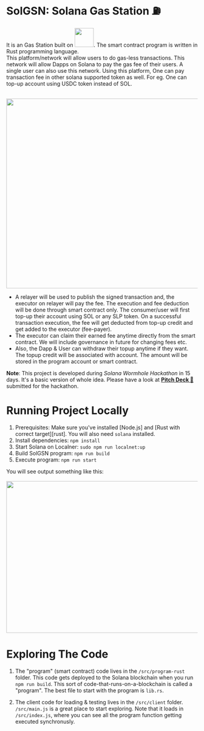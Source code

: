 # SolGSN: Solana Gas Station ⛽
It is an Gas Station built on <img src="https://research.binance.com/static/images/projects/solana/logo.png" height="50" width="50">. 
The smart contract program is written in Rust programming language.<br/>
This platform/network will allow users to do gas-less transactions. This network will allow Dapps on Solana to pay the gas fee of their users. A single user can also use this network.
Using this platform, One can pay transaction fee in other solana supported token as well. For eg. One can top-up account using USDC token instead of SOL.

<br/><img src="https://cdn.discordapp.com/attachments/638285090018951171/776419295303172096/solgsn.png" height="500" width="900">

- A relayer will be used to publish the signed transaction and, the executor on relayer will pay the fee. The execution and fee deduction will be done through smart contract only. The consumer/user will first top-up their account using SOL or any SLP token. On a successful transaction execution, the fee will get deducted from top-up credit and get added to the executor (fee-payer).
- The executor can claim their earned fee anytime directly from the smart contract. We will include governance in future for changing fees etc.
- Also, the Dapp & User can withdraw their topup anytime if they want. The topup credit will be associated with account. The amount will be stored in the program account or smart contract.

**Note**: This project is developed during *Solana Wormhole Hackathon* in 15 days. It's a basic version of whole idea. Please have a look at [**Pitch Deck :notebook_with_decorative_cover:**](https://docs.google.com/presentation/d/14iBbXitBhS5vqem0ZE_9nsbn1lXT0uF9vwPMs_1PnJM/edit?usp=sharing) submitted for the hackathon.

# Running Project Locally

1. Prerequisites: Make sure you've installed [Node.js] and [Rust with correct target][rust]. You will also need `solana` installed.
2. Install dependencies: `npm install`
3. Start Solana on Localner: `sudo npm run localnet:up`
4. Build SolGSN program: `npm run build`
5. Execute program: `npm run start`

You will see output something like this:<br/><br/>
<img src="https://cdn.discordapp.com/attachments/771687256703893526/776499272664350780/cli.png" height="400" width="700">

# Exploring The Code

1. The "program" (smart contract) code lives in the `/src/program-rust` folder. This code gets deployed to
   the Solana blockchain when you run `npm run build`. This sort of
   code-that-runs-on-a-blockchain is called a "program". The best file to start with the program is `lib.rs`.

2. The client code for loading & testing lives in the `/src/client` folder. `/src/main.js` is a great
   place to start exploring. Note that it loads in `/src/index.js`, where you
   can see all the program function getting executed synchronusly.
